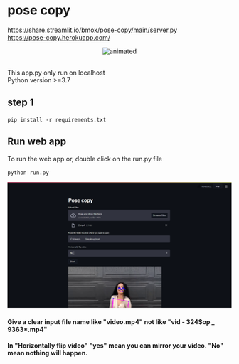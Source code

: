 # pose copy
https://share.streamlit.io/bmox/pose-copy/main/server.py <br>
https://pose-copy.herokuapp.com/
<p align="center">
  <img src="https://github.com/bmox/pose-copy/blob/main/video.gif" alt="animated" />
</p>
<br>
This app.py  only run on localhost <br>
Python version >=3.7 <br>

## step 1

```
pip install -r requirements.txt
```
## Run web app
To run the web app  or, double click on the run.py file

```
python run.py
```

![Demo](https://github.com/bmox/pose-copy/blob/main/img.png)
#### Give a clear input file name like "video.mp4" not like "vid - 324$op _ 9363*.mp4"
#### In "Horizontally flip video" "yes" mean you can mirror your video. "No" mean nothing will happen.


